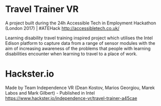# Travel Trainer VR

A project built during the 24h Accessible Tech in Employment Hackathon (London 2017) | #ATEHack
http://accessibletech.co.uk/

Learning disability travel training inspired project which utilises the Intel Edison platform to capture data from a range of sensor modules with the aim of increasing awareness of the problems that people with learning disabilities encounter when learning to travel to a place of work.

# Hackster.io
Made by Team Independence VR (Dean Kostov, Marios Georgiou, Marek Labos and Mark Gilbert) - Published in Intel
https://www.hackster.io/independence-vr/travel-trainer-a45cae

